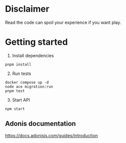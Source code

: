 # Disclaimer

Read the code can spoil your experience if you want play.

# Getting started

1. Install dependencies

```
pnpm install
```

2. Run tests

```
docker compose up -d
node ace migration:run
pnpm test
```

3. Start API

```
npm start
```

## Adonis documentation

https://docs.adonisjs.com/guides/introduction
